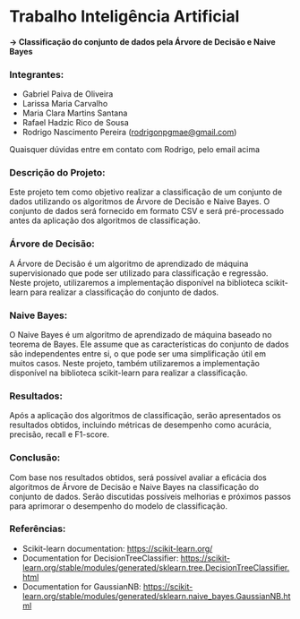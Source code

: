 # Trabalho Inteligência Artificial
#### -> Classificação do conjunto de dados pela Árvore de Decisão e Naive Bayes


### Integrantes:

- Gabriel Paiva de Oliveira
- Larissa Maria Carvalho
- Maria Clara Martins Santana
- Rafael Hadzic Rico de Sousa
- Rodrigo Nascimento Pereira (rodrigonpgmae@gmail.com)

Quaisquer dúvidas entre em contato com Rodrigo, pelo email acima

### Descrição do Projeto:

Este projeto tem como objetivo realizar a classificação de um conjunto de dados utilizando os algoritmos de Árvore de Decisão e Naive Bayes. O conjunto de dados será fornecido em formato CSV e será pré-processado antes da aplicação dos algoritmos de classificação.

### Árvore de Decisão:

A Árvore de Decisão é um algoritmo de aprendizado de máquina supervisionado que pode ser utilizado para classificação e regressão. Neste projeto, utilizaremos a implementação disponível na biblioteca scikit-learn para realizar a classificação do conjunto de dados.

### Naive Bayes:

O Naive Bayes é um algoritmo de aprendizado de máquina baseado no teorema de Bayes. Ele assume que as características do conjunto de dados são independentes entre si, o que pode ser uma simplificação útil em muitos casos. Neste projeto, também utilizaremos a implementação disponível na biblioteca scikit-learn para realizar a classificação.

### Resultados:

Após a aplicação dos algoritmos de classificação, serão apresentados os resultados obtidos, incluindo métricas de desempenho como acurácia, precisão, recall e F1-score.

### Conclusão:

Com base nos resultados obtidos, será possível avaliar a eficácia dos algoritmos de Árvore de Decisão e Naive Bayes na classificação do conjunto de dados. Serão discutidas possíveis melhorias e próximos passos para aprimorar o desempenho do modelo de classificação.

### Referências:

- Scikit-learn documentation: https://scikit-learn.org/
- Documentation for DecisionTreeClassifier: https://scikit-learn.org/stable/modules/generated/sklearn.tree.DecisionTreeClassifier.html
- Documentation for GaussianNB: https://scikit-learn.org/stable/modules/generated/sklearn.naive_bayes.GaussianNB.html

